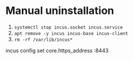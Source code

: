 
# Manual uninstallation
1. `systemctl stop incus.socket incus.service`
2. `apt remove -y incus incus-base incus-client`
3. `rm -rf /var/lib/incus*`


  

incus config set core.https_address :8443


